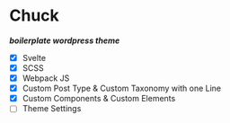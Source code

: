 # Chuck 
***boilerplate wordpress theme***

- [X] Svelte
- [X] SCSS
- [X] Webpack JS
- [X] Custom Post Type & Custom Taxonomy with one Line
- [X] Custom Components & Custom Elements 
- [ ] Theme Settings
